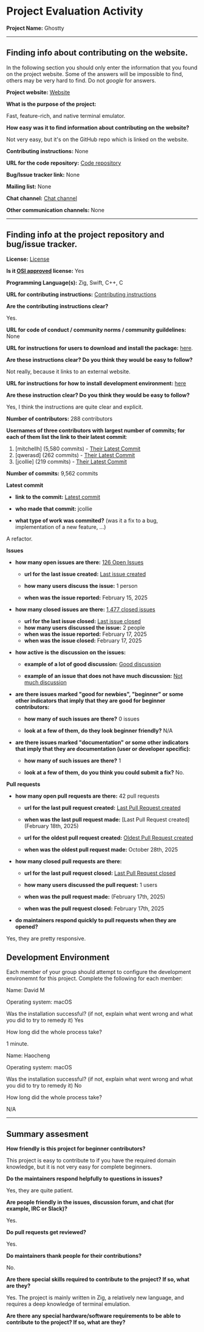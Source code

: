 # Project Evaluation Activity



__Project Name:__  Ghostty


---

## Finding info about contributing on the website.

In the following section you should only enter the information that you
found on the project website. Some of the answers will be impossible to find, others
may be very hard to find. Do not _google_ for answers.

__Project website:__ [Website](https://ghostty.org/)


__What is the purpose of the project:__ 

Fast, feature-rich, and native terminal emulator.

__How easy was it to find information about contributing on the website?__ 

Not very easy, but it's on the GitHub repo which is linked on the website.

__Contributing instructions:__ None

__URL for the code repository:__ [Code repository](https://github.com/ghostty-org/ghostty)

__Bug/Issue tracker link:__ None

__Mailing list:__ None

__Chat channel:__ [Chat channel](https://discord.gg/ghostty)

__Other communication channels:__ None

---

## Finding info at the project repository and bug/issue tracker.

__License:__ [License](https://github.com/ghostty-org/ghostty/blob/main/LICENSE)

__Is it [OSI approved](https://opensource.org/licenses/alphabetical) license:__ Yes

__Programming Language(s):__ Zig, Swift, C++, C

__URL for contributing instructions:__ [Contributing instructions](https://github.com/ghostty-org/ghostty/blob/main/CONTRIBUTING.md)

__Are the contributing instructions clear?__ 

Yes.

__URL for code of conduct / community norms / community guildelines:__ None

__URL for instructions for users to download and install the package:__  [here](https://github.com/ghostty-org/ghostty#download). 

__Are these instructions clear? Do you think they would be easy to follow?__ 

Not really, because it links to an external website.

__URL for instructions for how to install development environment:__ [here](https://github.com/ghostty-org/ghostty#developing-ghostty)

__Are these instruction clear? Do you think they would be easy to follow?__

Yes, I think the instructions are quite clear and explicit.

__Number of contributors:__ 288 contributors

__Usernames of three contributors with largest number of commits; for
each of them list the link to their latest commit__:

1. [mitchellh] (5,580 commits) - [Their Latest Commit](https://github.com/ghostty-org/ghostty/commit/16c690370640fc5088f09eaee185b598bdd57345)
1. [qwerasd] (262 commits) - [Their Latest Commit](https://github.com/ghostty-org/ghostty/commit/b624cfe262c817591e7a7e054b66327b80fe4bd0)
1. [jcollie] (219 commits) - [Their Latest Commit](https://github.com/ghostty-org/ghostty/commit/38908e01268298ced33b7b6835e49b8c6d437e12)


__Number of commits:__ 9,562 commits

__Latest commit__ 

- __link to the commit:__ [Latest commit](https://github.com/ghostty-org/ghostty/commit/38908e01268298ced33b7b6835e49b8c6d437e12)

- __who made that commit:__ jcollie

- __what type of work was commited?__ (was it a fix to a bug, implementation of a new feature, ...)

A refactor.

__Issues__

- __how many open issues are there:__ [126 Open Issues](https://github.com/ghostty-org/ghostty/issues)

    - __url for the last issue created:__ [Last issue created](https://github.com/ghostty-org/ghostty/issues/5784)

    - __how many users discuss the issue:__ 1 person
    
    - __when was the issue reported:__ February 15, 2025
    

- __how many closed issues are there:__ [1,477 closed issues](https://github.com/ghostty-org/ghostty/issues?q=is%3Aissue%20state%3Aclosed)
    - __url for the last issue closed:__ [Last issue closed](https://github.com/ghostty-org/ghostty/issues/5838)
    - __how many users discussed the issue:__ 2 people
    - __when was the issue reported:__ February 17, 2025
    - __when was the issue closed:__ February 17, 2025

- __how active is the discussion on the issues:__ 

    - __example of a lot of good discussion:__ [Good discussion](https://github.com/ghostty-org/ghostty/issues/189)
    
    - __example of an issue that does not have much discussion:__ [Not much discussion](https://github.com/ghostty-org/ghostty/issues/1691)



- __are there issues marked "good for newbies", "beginner" or some other indicators that imply that they are good for beginner contributors:__ 

    - __how many of such issues are there?__ 0 issues
    
    - __look at a few of them, do they look beginner friendly?__ N/A



- __are there issues marked "documentation" or some other indicators that imply that they are documentation (user or developer specific):__ 

    - __how many of such issues are there?__ 1
    
    - __look at a few of them, do you think you could submit a fix?__ No.



__Pull requests__

- __how many open pull requests are there:__ 42 pull requests

    - __url for the last pull request created:__ [Last Pull Request created](https://github.com/ghostty-org/ghostty/pull/5866)
    
    - __when was the last pull request made:__ [Last Pull Request created](February 18th, 2025)

    - __url for the oldest pull request created:__ [Oldest Pull Request created](https://github.com/ghostty-org/ghostty/pull/2515)
    
    - __when was the oldest pull request made:__ October 28th, 2025

- __how many closed pull requests are there:__ 

    - __url for the last pull request closed:__ [Last Pull Request closed](https://github.com/ghostty-org/ghostty/pull/5847)
    
    - __how many users discussed the pull request:__ 1 users
    
    - __when was the pull request made:__  (February 17th, 2025)
    
    - __when was the pull request closed:__ February 17th, 2025
    

- __do maintainers respond quickly to pull requests when they are opened?__ 

Yes, they are pretty responsive.


## Development Environment 

Each member of your group should attempt to configure the development environemnt 
for this project. Complete the following for each member:

Name: David M

Operating system: macOS

Was the installation successful? (if not, explain what went wrong and 
what you did to try to remedy it) Yes

How long did the whole process take? 

1 minute.

Name: Haocheng

Operating system: macOS

Was the installation successful? (if not, explain what went wrong and 
what you did to try to remedy it) No

How long did the whole process take? 

N/A

---


## Summary assesment
__How friendly is this project for beginner contributors?__

This project is easy to contribute to if you have the required domain knowledge, but it is not very easy for complete beginners.

__Do the maintainers respond helpfully to questions in issues?__

Yes, they are quite patient.

__Are people friendly in the issues, discussion forum, and chat (for example, IRC or Slack)?__

Yes.

__Do pull requests get reviewed?__

Yes.

__Do maintainers thank people for their contributions?__

No.

__Are there special skills required to contribute to the project? If so, what are they?__

Yes. The project is mainly written in Zig, a relatively new language, and requires a deep knowledge of terminal emulation.

__Are there any special hardware/software requirements to be able to contribute to the project? If so, what are they?__

